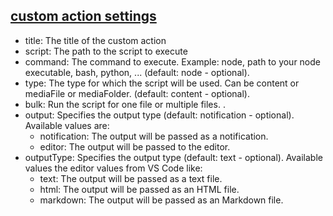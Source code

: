 

## [custom action settings](https://frontmatter.codes/docs/custom-actions#the-custom-action-setting)

- title: The title of the custom action
- script: The path to the script to execute
- command: The command to execute. Example: node, path to your node executable, bash, python, ... (default: node - optional).
- type: The type for which the script will be used. Can be content or mediaFile or mediaFolder. (default: content - optional).
- bulk: Run the script for one file or multiple files. .
- output: Specifies the output type (default: notification - optional). Available values are:
  - notification: The output will be passed as a notification.
  - editor: The output will be passed to the editor.
- outputType: Specifies the output type (default: text - optional). Available values the editor values from VS Code like:
  - text: The output will be passed as a text file.
  - html: The output will be passed as an HTML file.
  - markdown: The output will be passed as an Markdown file.

